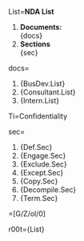 List=<b>NDA List</b><ol><li><b>Documents:</b><br>{docs}<li><b>Sections</b><br>{sec}</ol>

docs=<ol><li>{BusDev.List}<li>{Consultant.List}<li>{Intern.List}</ol>

Ti=Confidentiality

sec=<ol><li>{Def.Sec}<li>{Engage.Sec}<li>{Exclude.Sec}<li>{Except.Sec}<li>{Copy.Sec}<li>{Decompile.Sec}<li>{Term.Sec}</ol>

=[G/Z/ol/0]

r00t={List}